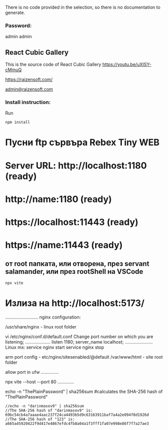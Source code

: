 There is no code provided in the selection, so there is no documentation to generate.
### Password:

admin
admin

## React Cubic Gallery

This is the source code of React Cubic Gallery
https://youtu.be/uXISY-cMmuQ

https://raizensoft.com/

admin@raizensoft.com

### Install instruction:

Run
```sh
npm install
```



# Пусни ftp сървъра Rebex Tiny WEB
# Server URL: 	http://localhost:1180         	(ready) 
#	       	http://name:1180              	(ready) 
#	       	https://localhost:11443       	(ready) 
#	       	https://name:11443            	(ready) 


## от root папката, или отворена, през servant salamander, или през rootShell на VSCode

```sh
npx vite
```
# Излиза на http://localhost:5173/

..........................
nginx configuration:

/usr/share/nginx - linux root folder


vi /etc/nginx/conf.d/default.conf
Change port number on which you are listening;
....................
listen       1180;
server_name  localhost;
......................
Linux mx: 
service nginx start
service nginx stop

arm port config - etc/nginx/sitesenabled/@default
 /var/www/html - site root folder

allow port in ufw 
..............

npx vite --host --port 80
.............


echo -n "ThePlainPassword" | sha256sum 
#calculates the SHA-256 hash of "ThePlainPassword"

    //echo -n "darinmasov9" | sha256sum
    //The SHA-256 hash of "darinmasov9" is: 69bc54cb4a7aaae4aac237f24ca4493b5d9c63163911baf7a4a2e094f8d1926d
    //The SHA-256 hash of "123" is: a665a45920422f9d417e4867efdc4fb8a04a1f3fff1fa07e998e86f7f7a27ae3


